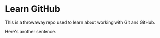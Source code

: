 # Learn GitHub

This is a throwaway repo used to learn about working with Git and GitHub.

Here's another sentence.
